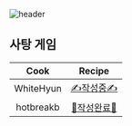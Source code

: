 ![header](https://capsule-render.vercel.app/api?type=waving&color=timeAuto&height=300&section=header&text=📖%20레시피&fontSize=70&animation=fadeIn&fontAlignY=38)

## 사탕 게임

|   Cook    |             Recipe             |
| :-------: | :----------------------------: |
| WhiteHyun | [✍️작성중✍️](./dish1_white.md) |
| hotbreakb | [🎉작성완료🎉](./dish1_hot.md) |

